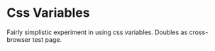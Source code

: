 # Css Variables

Fairly simplistic experiment in using css variables. Doubles as cross-browser test page.
